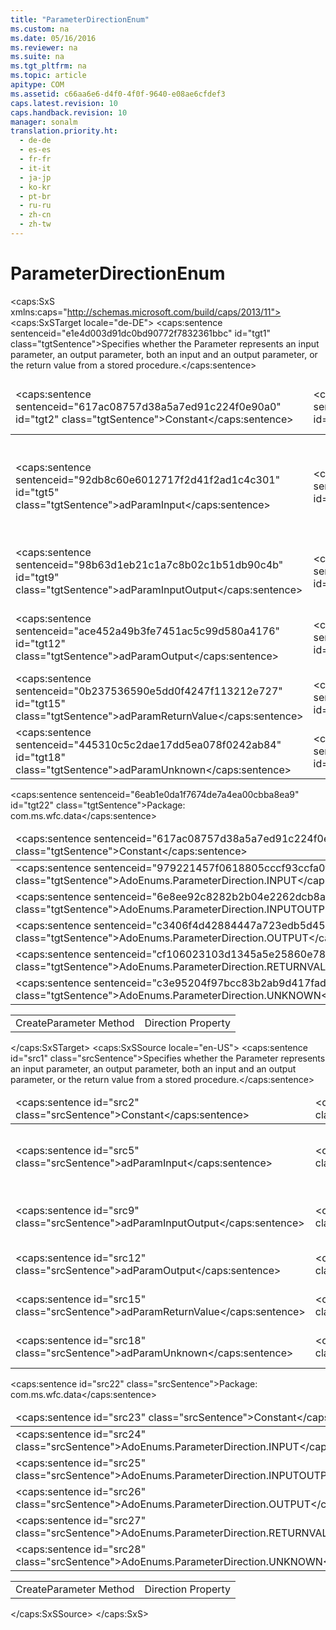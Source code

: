 ```yaml
---
title: "ParameterDirectionEnum"
ms.custom: na
ms.date: 05/16/2016
ms.reviewer: na
ms.suite: na
ms.tgt_pltfrm: na
ms.topic: article
apitype: COM
ms.assetid: c66aa6e6-d4f0-4f0f-9640-e08ae6cfdef3
caps.latest.revision: 10
caps.handback.revision: 10
manager: sonalm
translation.priority.ht: 
  - de-de
  - es-es
  - fr-fr
  - it-it
  - ja-jp
  - ko-kr
  - pt-br
  - ru-ru
  - zh-cn
  - zh-tw
---
```

# ParameterDirectionEnum
<?xml version="1.0" encoding="utf-8"?>
<caps:SxS xmlns:caps="http://schemas.microsoft.com/build/caps/2013/11">
  <caps:SxSTarget locale="de-DE">
    <developerReferenceWithoutSyntaxDocument xsi:schemaLocation="http://ddue.schemas.microsoft.com/authoring/2003/5 http://dduestorage.blob.core.windows.net/ddueschema/developer.xsd" xmlns="http://ddue.schemas.microsoft.com/authoring/2003/5" xmlns:xlink="http://www.w3.org/1999/xlink" xmlns:xsi="http://www.w3.org/2001/XMLSchema-instance">
      <introduction>
        <para>
          <caps:sentence sentenceid="e1e4d003d91dc0bd90772f7832361bbc" id="tgt1" class="tgtSentence">Specifies whether the <legacyLink xlink:href="e010e794-7f0f-4026-8b5b-37328e437d63">Parameter</legacyLink> represents an input parameter, an output parameter, both an input and an output parameter, or the return value from a stored procedure.</caps:sentence>
        </para>
        <table>
          <thead>
            <tr>
              <TD>
                <para>
                  <caps:sentence sentenceid="617ac08757d38a5a7ed91c224f0e90a0" id="tgt2" class="tgtSentence">Constant</caps:sentence>
                </para>
              </TD>
              <TD>
                <para>
                  <caps:sentence sentenceid="2063c1608d6e0baf80249c42e2be5804" id="tgt3" class="tgtSentence">Value</caps:sentence>
                </para>
              </TD>
              <TD>
                <para>
                  <caps:sentence sentenceid="67daf92c833c41c95db874e18fcb2786" id="tgt4" class="tgtSentence">Description</caps:sentence>
                </para>
              </TD>
            </tr>
          </thead>
          <tbody>
            <tr>
              <TD>
                <para>
                  <legacyBold>
                    <caps:sentence sentenceid="92db8c60e6012717f2d41f2ad1c4c301" id="tgt5" class="tgtSentence">adParamInput</caps:sentence>
                  </legacyBold>
                </para>
              </TD>
              <TD>
                <para>
                  <caps:sentence sentenceid="c4ca4238a0b923820dcc509a6f75849b" id="tgt6" class="tgtSentence">1</caps:sentence>
                </para>
              </TD>
              <TD>
                <para>
                  <caps:sentence sentenceid="f2519f5b2ce0ab7912c13b0af6ebf9f2" id="tgt7" class="tgtSentence">Default.</caps:sentence>
                  <caps:sentence sentenceid="c9c74d9d48a5b0e69c8280d54dfb4024" id="tgt8" class="tgtSentence"> Indicates that the parameter represents an input parameter.</caps:sentence>
                </para>
              </TD>
            </tr>
            <tr>
              <TD>
                <para>
                  <legacyBold>
                    <caps:sentence sentenceid="98b63d1eb21c1a7c8b02c1b51db90c4b" id="tgt9" class="tgtSentence">adParamInputOutput</caps:sentence>
                  </legacyBold>
                </para>
              </TD>
              <TD>
                <para>
                  <caps:sentence sentenceid="eccbc87e4b5ce2fe28308fd9f2a7baf3" id="tgt10" class="tgtSentence">3</caps:sentence>
                </para>
              </TD>
              <TD>
                <para>
                  <caps:sentence sentenceid="63a7f7f88c0173b7593f7d5529a4a792" id="tgt11" class="tgtSentence">Indicates that the parameter represents both an input and output parameter.</caps:sentence>
                </para>
              </TD>
            </tr>
            <tr>
              <TD>
                <para>
                  <legacyBold>
                    <caps:sentence sentenceid="ace452a49b3fe7451ac5c99d580a4176" id="tgt12" class="tgtSentence">adParamOutput</caps:sentence>
                  </legacyBold>
                </para>
              </TD>
              <TD>
                <para>
                  <caps:sentence sentenceid="c81e728d9d4c2f636f067f89cc14862c" id="tgt13" class="tgtSentence">2</caps:sentence>
                </para>
              </TD>
              <TD>
                <para>
                  <caps:sentence sentenceid="ddecb0674596d3fea005badff313a02a" id="tgt14" class="tgtSentence">Indicates that the parameter represents an output parameter.</caps:sentence>
                </para>
              </TD>
            </tr>
            <tr>
              <TD>
                <para>
                  <legacyBold>
                    <caps:sentence sentenceid="0b237536590e5dd0f4247f113212e727" id="tgt15" class="tgtSentence">adParamReturnValue</caps:sentence>
                  </legacyBold>
                </para>
              </TD>
              <TD>
                <para>
                  <caps:sentence sentenceid="a87ff679a2f3e71d9181a67b7542122c" id="tgt16" class="tgtSentence">4</caps:sentence>
                </para>
              </TD>
              <TD>
                <para>
                  <caps:sentence sentenceid="29455efa588730d631cfccf293d079c8" id="tgt17" class="tgtSentence">Indicates that the parameter represents a return value.</caps:sentence>
                </para>
              </TD>
            </tr>
            <tr>
              <TD>
                <para>
                  <legacyBold>
                    <caps:sentence sentenceid="445310c5c2dae17dd5ea078f0242ab84" id="tgt18" class="tgtSentence">adParamUnknown</caps:sentence>
                  </legacyBold>
                </para>
              </TD>
              <TD>
                <para>
                  <caps:sentence sentenceid="cfcd208495d565ef66e7dff9f98764da" id="tgt19" class="tgtSentence">0</caps:sentence>
                </para>
              </TD>
              <TD>
                <para>
                  <caps:sentence sentenceid="db5eccba9384806fe8599c6a9528ec20" id="tgt20" class="tgtSentence">Indicates that the parameter direction is unknown.</caps:sentence>
                </para>
              </TD>
            </tr>
          </tbody>
        </table>
      </introduction>
      <section>
        <title>
          <caps:sentence sentenceid="a6dc3038423486f2c8833a3eba25ddab" id="tgt21" class="tgtSentence">ADO/WFC Equivalent</caps:sentence>
        </title>
        <content>
          <para>
            <caps:sentence sentenceid="6eab1e0da1f7674de7a4ea00cbba8ea9" id="tgt22" class="tgtSentence">Package: <legacyBold>com.ms.wfc.data</legacyBold></caps:sentence>
          </para>
          <table>
            <thead>
              <tr>
                <TD>
                  <para>
                    <caps:sentence sentenceid="617ac08757d38a5a7ed91c224f0e90a0" id="tgt23" class="tgtSentence">Constant</caps:sentence>
                  </para>
                </TD>
              </tr>
            </thead>
            <tbody>
              <tr>
                <TD>
                  <para>
                    <caps:sentence sentenceid="979221457f0618805cccf93ccfa0f95d" id="tgt24" class="tgtSentence">AdoEnums.ParameterDirection.INPUT</caps:sentence>
                  </para>
                </TD>
              </tr>
              <tr>
                <TD>
                  <para>
                    <caps:sentence sentenceid="6e8ee92c8282b2b04e2262dcb8a03bac" id="tgt25" class="tgtSentence">AdoEnums.ParameterDirection.INPUTOUTPUT</caps:sentence>
                  </para>
                </TD>
              </tr>
              <tr>
                <TD>
                  <para>
                    <caps:sentence sentenceid="c3406f4d42884447a723edb5d45b0794" id="tgt26" class="tgtSentence">AdoEnums.ParameterDirection.OUTPUT</caps:sentence>
                  </para>
                </TD>
              </tr>
              <tr>
                <TD>
                  <para>
                    <caps:sentence sentenceid="cf106023103d1345a5e25860e78d0e3a" id="tgt27" class="tgtSentence">AdoEnums.ParameterDirection.RETURNVALUE</caps:sentence>
                  </para>
                </TD>
              </tr>
              <tr>
                <TD>
                  <para>
                    <caps:sentence sentenceid="c3e95204f97bcc83b2ab9d417fadeaaf" id="tgt28" class="tgtSentence">AdoEnums.ParameterDirection.UNKNOWN</caps:sentence>
                  </para>
                </TD>
              </tr>
            </tbody>
          </table>
        </content>
      </section>
      <section>
        <title>
          <caps:sentence sentenceid="2f342d3be839cc5b67ae0de7d404b8e6" id="tgt29" class="tgtSentence">Applies To</caps:sentence>
        </title>
        <content>
          <table>
            <tbody>
              <tr>
                <TD>
                  <para>
                    <link xlink:href="9666fdcc-0544-4ed7-a97b-c415f2a56d7e">CreateParameter Method</link>
                  </para>
                </TD>
                <TD>
                  <para>
                    <link xlink:href="d5732578-3434-4dcd-a9f7-db1abd1b3b94">Direction Property</link>
                  </para>
                </TD>
              </tr>
            </tbody>
          </table>
        </content>
      </section>
      <relatedTopics></relatedTopics>
    </developerReferenceWithoutSyntaxDocument>
  </caps:SxSTarget>
  <caps:SxSSource locale="en-US">
    <developerReferenceWithoutSyntaxDocument xsi:schemaLocation="http://ddue.schemas.microsoft.com/authoring/2003/5 http://dduestorage.blob.core.windows.net/ddueschema/developer.xsd" xmlns="http://ddue.schemas.microsoft.com/authoring/2003/5" xmlns:xlink="http://www.w3.org/1999/xlink" xmlns:xsi="http://www.w3.org/2001/XMLSchema-instance">
      <introduction>
        <para>
          <caps:sentence id="src1" class="srcSentence">Specifies whether the <legacyLink xlink:href="e010e794-7f0f-4026-8b5b-37328e437d63">Parameter</legacyLink> represents an input parameter, an output parameter, both an input and an output parameter, or the return value from a stored procedure.</caps:sentence>
        </para>
        <table>
          <thead>
            <tr>
              <TD>
                <para>
                  <caps:sentence id="src2" class="srcSentence">Constant</caps:sentence>
                </para>
              </TD>
              <TD>
                <para>
                  <caps:sentence id="src3" class="srcSentence">Value</caps:sentence>
                </para>
              </TD>
              <TD>
                <para>
                  <caps:sentence id="src4" class="srcSentence">Description</caps:sentence>
                </para>
              </TD>
            </tr>
          </thead>
          <tbody>
            <tr>
              <TD>
                <para>
                  <legacyBold>
                    <caps:sentence id="src5" class="srcSentence">adParamInput</caps:sentence>
                  </legacyBold>
                </para>
              </TD>
              <TD>
                <para>
                  <caps:sentence id="src6" class="srcSentence">1</caps:sentence>
                </para>
              </TD>
              <TD>
                <para>
                  <caps:sentence id="src7" class="srcSentence">Default.</caps:sentence>
                  <caps:sentence id="src8" class="srcSentence"> Indicates that the parameter represents an input parameter.</caps:sentence>
                </para>
              </TD>
            </tr>
            <tr>
              <TD>
                <para>
                  <legacyBold>
                    <caps:sentence id="src9" class="srcSentence">adParamInputOutput</caps:sentence>
                  </legacyBold>
                </para>
              </TD>
              <TD>
                <para>
                  <caps:sentence id="src10" class="srcSentence">3</caps:sentence>
                </para>
              </TD>
              <TD>
                <para>
                  <caps:sentence id="src11" class="srcSentence">Indicates that the parameter represents both an input and output parameter.</caps:sentence>
                </para>
              </TD>
            </tr>
            <tr>
              <TD>
                <para>
                  <legacyBold>
                    <caps:sentence id="src12" class="srcSentence">adParamOutput</caps:sentence>
                  </legacyBold>
                </para>
              </TD>
              <TD>
                <para>
                  <caps:sentence id="src13" class="srcSentence">2</caps:sentence>
                </para>
              </TD>
              <TD>
                <para>
                  <caps:sentence id="src14" class="srcSentence">Indicates that the parameter represents an output parameter.</caps:sentence>
                </para>
              </TD>
            </tr>
            <tr>
              <TD>
                <para>
                  <legacyBold>
                    <caps:sentence id="src15" class="srcSentence">adParamReturnValue</caps:sentence>
                  </legacyBold>
                </para>
              </TD>
              <TD>
                <para>
                  <caps:sentence id="src16" class="srcSentence">4</caps:sentence>
                </para>
              </TD>
              <TD>
                <para>
                  <caps:sentence id="src17" class="srcSentence">Indicates that the parameter represents a return value.</caps:sentence>
                </para>
              </TD>
            </tr>
            <tr>
              <TD>
                <para>
                  <legacyBold>
                    <caps:sentence id="src18" class="srcSentence">adParamUnknown</caps:sentence>
                  </legacyBold>
                </para>
              </TD>
              <TD>
                <para>
                  <caps:sentence id="src19" class="srcSentence">0</caps:sentence>
                </para>
              </TD>
              <TD>
                <para>
                  <caps:sentence id="src20" class="srcSentence">Indicates that the parameter direction is unknown.</caps:sentence>
                </para>
              </TD>
            </tr>
          </tbody>
        </table>
      </introduction>
      <section>
        <title>
          <caps:sentence id="src21" class="srcSentence">ADO/WFC Equivalent</caps:sentence>
        </title>
        <content>
          <para>
            <caps:sentence id="src22" class="srcSentence">Package: <legacyBold>com.ms.wfc.data</legacyBold></caps:sentence>
          </para>
          <table>
            <thead>
              <tr>
                <TD>
                  <para>
                    <caps:sentence id="src23" class="srcSentence">Constant</caps:sentence>
                  </para>
                </TD>
              </tr>
            </thead>
            <tbody>
              <tr>
                <TD>
                  <para>
                    <caps:sentence id="src24" class="srcSentence">AdoEnums.ParameterDirection.INPUT</caps:sentence>
                  </para>
                </TD>
              </tr>
              <tr>
                <TD>
                  <para>
                    <caps:sentence id="src25" class="srcSentence">AdoEnums.ParameterDirection.INPUTOUTPUT</caps:sentence>
                  </para>
                </TD>
              </tr>
              <tr>
                <TD>
                  <para>
                    <caps:sentence id="src26" class="srcSentence">AdoEnums.ParameterDirection.OUTPUT</caps:sentence>
                  </para>
                </TD>
              </tr>
              <tr>
                <TD>
                  <para>
                    <caps:sentence id="src27" class="srcSentence">AdoEnums.ParameterDirection.RETURNVALUE</caps:sentence>
                  </para>
                </TD>
              </tr>
              <tr>
                <TD>
                  <para>
                    <caps:sentence id="src28" class="srcSentence">AdoEnums.ParameterDirection.UNKNOWN</caps:sentence>
                  </para>
                </TD>
              </tr>
            </tbody>
          </table>
        </content>
      </section>
      <section>
        <title>
          <caps:sentence id="src29" class="srcSentence">Applies To</caps:sentence>
        </title>
        <content>
          <table>
            <tbody>
              <tr>
                <TD>
                  <para>
                    <link xlink:href="9666fdcc-0544-4ed7-a97b-c415f2a56d7e">CreateParameter Method</link>
                  </para>
                </TD>
                <TD>
                  <para>
                    <link xlink:href="d5732578-3434-4dcd-a9f7-db1abd1b3b94">Direction Property</link>
                  </para>
                </TD>
              </tr>
            </tbody>
          </table>
        </content>
      </section>
      <relatedTopics></relatedTopics>
    </developerReferenceWithoutSyntaxDocument>
  </caps:SxSSource>
</caps:SxS>